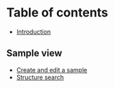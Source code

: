 # Table of contents

- [Introduction](README.md)

## Sample view

- [Create and edit a sample](15c9a2dcd55c963fdedf2c18a1471b03/1.md)
- [Structure search](15c9a2dcd55c963fdedf2c18a1471b03/2.md)
